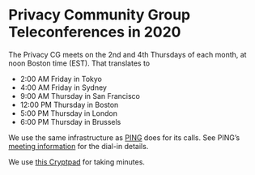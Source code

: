 # Privacy Community Group Teleconferences in 2020

The Privacy CG meets on the 2nd and 4th Thursdays of each month, at noon
Boston time (EST). That translates to

* 2:00 AM Friday in Tokyo
* 4:00 AM Friday in Sydney
* 9:00 AM Thursday in San Francisco
* 12:00 PM Thursday in Boston
* 5:00 PM Thursday in London
* 6:00 PM Thursday in Brussels

We use the same infrastructure as [PING](https://www.w3.org/Privacy/IG/)
does for its calls. See PING’s [meeting information](https://www.w3.org/Privacy/IG/#meeting-information)
for the dial-in details.

We use [this Cryptpad](https://cryptpad.w3ctag.org/code/#/2/code/edit/ZrkcuhmVbx1OGyWlTX5L0j8T/) for taking minutes.
